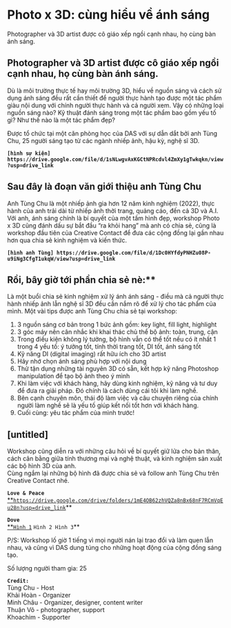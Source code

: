 # **Photo x 3D:** **cùng hiểu về ánh sáng**

<lead>
Photographer và 3D artist được cô giáo xếp ngồi cạnh nhau, họ cùng bàn ánh sáng.
</lead>

## Photographer và 3D artist được cô giáo xếp ngồi cạnh nhau, họ cùng bàn ánh sáng.

Dù là môi trường thực tế hay môi trường 3D, hiểu về nguồn sáng và cách sử dụng ánh sáng đều rất cần thiết để người thực hành tạo được một tác phẩm giàu nội dung với chính người thực hành và cả người xem. Vậy có những loại nguồn sáng nào? Kỹ thuật đánh sáng trong một tác phẩm bao gồm yếu tố gì? Như thế nào là một tác phẩm đẹp?

Được tổ chức tại một căn phòng học của DAS với sự dẫn dắt bởi anh Tùng Chu, 25 người sáng tạo từ các ngành nhiếp ảnh, hậu kỳ, nghệ sĩ 3D.

**`[hình sự kiện] https://drive.google.com/file/d/1sNLwgvAxKGCtNPRcdvl4ZmXy1gTwkqkn/view?usp=drive_link`**

## Sau đây là đoạn văn giới thiệu anh Tùng Chu

Anh Tùng Chu là một nhiếp ảnh gia hơn 12 năm kinh nghiệm (2022), thực hành của anh trải dài từ nhiếp ảnh thời trang, quảng cáo, đến cả 3D và A.I. Với anh, ánh sáng chính là bí quyết của một tấm hình đẹp, workshop Photo x 3D cũng đánh dấu sự bắt đầu “ra khỏi hang” mà anh có chia sẻ, cũng là workshop đầu tiên của Creative Contact để đưa các cộng đồng lại gần nhau hơn qua chia sẻ kinh nghiệm và kiến thức.

**`[hình anh Tùng] https://drive.google.com/file/d/1Dc0HYfdyPNHZu08P-u9iNg3CfgT1ukqW/view?usp=drive_link`**

## Rồi, bây giờ tới phần chia sẻ nè:\*\*

Là một buổi chia sẻ kinh nghiệm xử lý ánh ánh sáng \- điều mà cả người thực hành nhiếp ảnh lẫn nghệ sĩ 3D đều cần nắm rõ để xử lý cho tác phẩm của mình. Một vài tips được anh Tùng Chu chia sẻ tại workshop:

1. 3 nguồn sáng cơ bản trong 1 bức ảnh gồm: key light, fill light, highlight
2. 3 góc máy nên cân nhắc khi khai thác chủ thể bộ ảnh: toàn, trung, cận
3. Trong điều kiện không lý tưởng, bộ hình vẫn có thể tốt nếu có ít nhất 1 trong 4 yếu tố: ý tưởng tốt, tính thời trang tốt, DI tốt, ánh sáng tốt
4. Kỹ năng DI (digital imaging) rất hữu ích cho 3D artist
5. Hãy nhớ chọn ánh sáng phù hợp với nội dung
6. Thử tận dụng những tài nguyên 3D có sẵn, kết hợp kỹ năng Photoshop manipulation để tạo bộ ảnh theo ý mình
7. Khi làm việc với khách hàng, hãy dùng kinh nghiệm, kỹ năng và tư duy để đưa ra giải pháp. Đó chính là cách dùng cái tôi khi làm nghề.
8. Bên cạnh chuyên môn, thái độ làm việc và câu chuyện riêng của chính người làm nghề sẽ là yếu tố giúp kết nối tốt hơn với khách hàng.
9. Cuối cùng: yêu tác phẩm của mình trước\!

## [untitled]

Workshop cũng diễn ra với những câu hỏi về bí quyết giữ lửa cho bản thân, cách cân bằng giữa tính thương mại và nghệ thuật, và kinh nghiệm sản xuất các bộ hình 3D của anh.  
Cùng ngắm lại những bộ hình đã được chia sẻ và follow anh Tùng Chu trên Creative Contact nhé.

**`Love & Peace`**  
[\*\*`https://drive.google.com/drive/folders/1mE4OB62zhVQZa8nBx68nF7RCmVqEu28n?usp=drive_link`](https://drive.google.com/drive/folders/1mE4OB62zhVQZa8nBx68nF7RCmVqEu28n?usp=drive_link)\*\*

**`Dove`**  
[\*\*`Hình 1`](https://drive.google.com/file/d/1o5fGJbQsqyKvKe2qhIg9zkbLcfZAdpRv/view?usp=drive_link) `Hình 2 Hình 3`\*\*

P/S: Workshop lố giờ 1 tiếng vì mọi người nán lại trao đổi và làm quen lẫn nhau, và cũng vì DAS dung túng cho những hoạt động của cộng đồng sáng tạo.

Số lượng người tham gia: 25

**`Credit:`**  
Tùng Chu \- Host  
Khải Hoàn \- Organizer  
Minh Châu \- Organizer, designer, content writer  
Thuận Võ \- photographer, support  
Khoachim \- Supporter
